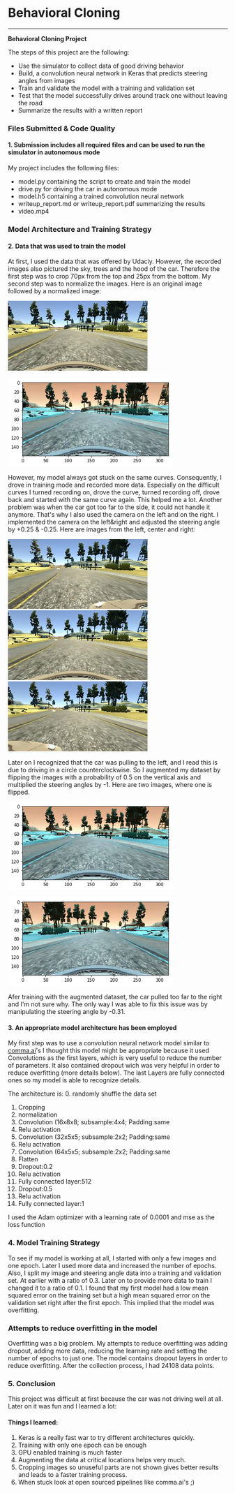 # **Behavioral Cloning** 



---

**Behavioral Cloning Project**

The steps of this project are the following:
* Use the simulator to collect data of good driving behavior
* Build, a convolution neural network in Keras that predicts steering angles from images
* Train and validate the model with a training and validation set
* Test that the model successfully drives around track one without leaving the road
* Summarize the results with a written report


[//]: # (Image References)

[image1]: ./examples/placeholder.png "Model Visualization"
[image2]: ./examples/placeholder.png "Grayscaling"
[image3]: ./examples/placeholder_small.png "Recovery Image"
[image4]: ./examples/placeholder_small.png "Recovery Image"
[image5]: ./examples/placeholder_small.png "Recovery Image"
[image6]: ./examples/placeholder_small.png "Normal Image"
[image7]: ./examples/placeholder_small.png "Flipped Image"


### Files Submitted & Code Quality

#### 1. Submission includes all required files and can be used to run the simulator in autonomous mode

My project includes the following files:
* model.py containing the script to create and train the model
* drive.py for driving the car in autonomous mode
* model.h5 containing a trained convolution neural network 
* writeup_report.md or writeup_report.pdf summarizing the results
* video.mp4


### Model Architecture and Training Strategy

#### 2. Data that was used to train the model
At first, I used the data that was offered by Udaciy.
However, the recorded images also pictured the sky, trees and the hood of the car. Therefore the first step was to crop 70px from the top and 25px from the bottom.
My second step was to normalize the images.
Here is an original image followed by a normalized image:

![original](https://github.com/christianreiser/P3-Behavioral-Cloning/blob/master/Images/c.jpg)

![](https://github.com/christianreiser/P3-Behavioral-Cloning/blob/master/Images/normalized.png)

 However, my model always got stuck on the same curves. Consequently, I drove in training mode and recorded more data. Especially on the difficult curves I turned recording on, drove the curve, turned recording off, drove back and started with the same curve again. This helped me a lot.
Another problem was when the car got too far to the side, it could not handle it anymore. That's why I also used the camera on the left and on the right. I implemented the camera on the left&right and adjusted the steering angle by +0.25 & -0.25. 
Here are images from the left, center and right:

![left](https://github.com/christianreiser/P3-Behavioral-Cloning/blob/master/Images/l.jpg)
![center](https://github.com/christianreiser/P3-Behavioral-Cloning/blob/master/Images/c.jpg)
![right](https://github.com/christianreiser/P3-Behavioral-Cloning/blob/master/Images/r.jpg)

Later on I recognized that the car was pulling to the left, and I read this is due to driving in a circle counterclockwise. So I augmented my dataset by flipping the images with a probability of 0.5 on the vertical axis and multiplied the steering angles by -1.
Here are two images, where one is flipped.

![](https://github.com/christianreiser/P3-Behavioral-Cloning/blob/master/Images/normalized.png)

![flipped](https://github.com/christianreiser/P3-Behavioral-Cloning/blob/master/Images/fliped%20the%20normalized.png)

Afer training with the augmented dataset, the car pulled too far to the right and I'm not sure why. The only way I was able to fix this issue was by manipulating the steering angle by -0.31.


#### 3. An appropriate model architecture has been employed

My first step was to use a convolution neural network model similar to  [comma.ai](https://github.com/commaai/research/blob/master/train_steering_model.py)'s
I thought this model might be appropriate because it used Convolutions as the first layers, which is very useful to reduce the number of parameters.
It also contained dropout wich was very helpful in order to reduce overfitting (more details below).
The last Layers are fully connected ones so my model is able to recognize details.

The architecture is:
0. randomly shuffle the data set 
1. Cropping
2. normalization
3. Convolution (16x8x8; subsample:4x4; Padding:same
4. Relu activation
5. Convolution (32x5x5; subsample:2x2; Padding:same
6. Relu activation
7. Convolution (64x5x5; subsample:2x2; Padding:same
8. Flatten
9. Dropout:0.2
10. Relu activation
11. Fully connected layer:512
12. Dropout:0.5
13. Relu activation
14. Fully connected layer:1

I used the Adam optimizer with a learning rate of 0.0001 and mse as the loss function

### 4. Model Training Strategy


To see if my model is working at all, I started with only a few images and one epoch. 
Later I used more data and increased the number of epochs. Also, I split my image and steering angle data into a training and validation set. At earlier with a ratio of 0.3. Later on to provide more data to train I changed it to a ratio of 0.1.
I found that my first model had a low mean squared error on the training set but a high mean squared error on the validation set right after the first epoch. This implied that the model was overfitting.

### Attempts to reduce overfitting in the model
Overfitting was a big problem. My attempts to reduce overfitting was adding dropout, adding more data, reducing the learning rate and setting the number of epochs to just one.
The model contains dropout layers in order to reduce overfitting. 
After the collection process, I had 24108 data points. 



### 5. Conclusion
This project was difficult at first because the car was not driving well at all. Later on it was fun and I learned a lot:

#### Things I learned:
1. Keras is a really fast war to try different architectures quickly.
2. Training with only one epoch can be enough
3. GPU enabled training is much faster
4. Augmenting the data at critical locations helps very much.
5. Cropping images so unuseful parts are not shown gives better results and leads to a faster training process.
6. When stuck look at open sourced pipelines like comma.ai's ;)


